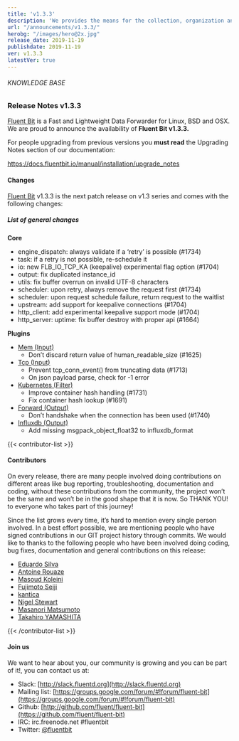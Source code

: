 ```yaml
---
title: 'v1.3.3'
description: 'We provides the means for the collection, organization and computerized retrieval of knowledgeand Lightweight Data Forwarder for Linux, BSD and OSX. We are proud to announce the availability of Fluent Bit v1.3.3.'
url: "/announcements/v1.3.3/"
herobg: "/images/hero@2x.jpg"
release_date: 2019-11-19
publishdate: 2019-11-19
ver: v1.3.3
latestVer: true
---
```



###### KNOWLEDGE BASE

### Release Notes v1.3.3

[Fluent Bit](https://fluentbit.io/) is a Fast and Lightweight Data Forwarder for Linux, BSD and OSX. We are proud to announce the availability of **Fluent Bit v1.3.3.**

For people upgrading from previous versions you **must read** the Upgrading Notes section of our documentation:

https://docs.fluentbit.io/manual/installation/upgrade_notes

#### Changes

[Fluent Bit](https://fluentbit.io) v1.3.3 is the next patch release on v1.3 series and comes with the following changes:

##### List of general changes


**Core**

* engine_dispatch: always validate if a ‘retry’ is possible (#1734)
* task: if a retry is not possible, re-schedule it
* io: new FLB_IO_TCP_KA (keepalive) experimental flag option (#1704)
* output: fix duplicated instance_id
* utils: fix buffer overrun on invalid UTF-8 characters
* scheduler: upon retry, always remove the request first (#1734)
* scheduler: upon request schedule failure, return request to the waitlist
* upstream: add support for keepalive connections (#1704)
* http_client: add experimental keepalive support mode (#1704)
* http_server: uptime: fix buffer destroy with proper api (#1664)



**Plugins**

* [Mem (Input)](https://docs.fluentbit.io/manual/input/mem/)
  * Don’t discard return value of human_readable_size (#1625)
* [Tcp (Input)](https://docs.fluentbit.io/manual/input/tcp/)
  * Prevent tcp_conn_event() from truncating data (#1713)
  * On json payload parse, check for -1 error
* [Kubernetes (Filter)](https://docs.fluentbit.io/manual/filter/kubernetes/)
  * Improve container hash handling (#1731)
  * Fix container hash lookup (#1691)
* [Forward (Output)](https://docs.fluentbit.io/manual/output/forward/)
  * Don’t handshake when the connection has been used (#1740)
* [Influxdb (Output)](https://docs.fluentbit.io/manual/output/influxdb/)
  * Add missing msgpack_object_float32 to influxdb_format


{{< contributor-list >}}

#### Contributors

On every release, there are many people involved doing contributions on different areas like bug reporting, troubleshooting, documentation and coding, without these contributions from the community, the project won’t be the same and won’t be in the good shape that it is now. So THANK YOU! to everyone who takes part of this journey!

Since the list grows every time, it’s hard to mention every single person involved. In a best effort possible, we are mentioning people who have signed contributions in our GIT project history through commits. We would like to thanks to the following people who have been involved doing coding, bug fixes, documentation and general contributions on this release:

* [Eduardo Silva](https://github.com/edsiper)
* [Antoine Rouaze](https://github.com/Erouan50)
* [Masoud Koleini](https://github.com/koleini)
* [Fujimoto Seiji](https://github.com/fujimotos)
* [kantica](https://github.com/kantica)
* [Nigel Stewart](https://github.com/nigels-com)
* [Masanori Matsumoto](https://github.com/m15o)
* [Takahiro YAMASHITA](https://github.com/nokute78)

{{< /contributor-list >}}

#### Join us

We want to hear about you, our community is growing and you can be part of it!, you can contact us at:

* Slack: [http://slack.fluentd.org](http://slack.fluentd.org)
* Mailing list: [https://groups.google.com/forum/#!forum/fluent-bit](https://groups.google.com/forum/#!forum/fluent-bit)
* Github: [http://github.com/fluent/fluent-bit](https://github.com/fluent/fluent-bit)
* IRC: irc.freenode.net #fluentbit
* Twitter: [@fluentbit](https://twitter.com/fluentbit)